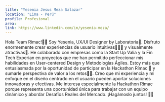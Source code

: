 ```yaml
---
title: "Yesenia Jesus Meza Salazar"
location: "Lima - Perú"
profile: Profesional
area: 
link: https://www.linkedin.com/in/yesenia-meza/
---
```


Hola Team Rímac!🙌🏻
Soy Yesenia, UX/UI Designer by Laboratoria💛. Disfruto enormemente crear experiencias de usuario intuitivas👩🏻‍💻 y visualmente atractivas🎨. He colaborado con empresas como la Start Up Valia y la Fin Tech Experian en proyectos que me han permitido perfeccionar mis habilidades en User-centered Design y Metodologías Ágiles.
Estoy más que entusiasmada por la oportunidad de participar en la Hackathon Rímac 🤩 y sumarle perspectiva de valor a los retos💪🏻. Creo que mi experiencia y mi enfoque en el diseño centrado en el usuario pueden aportar soluciones innovadoras y efectivas. Me interesa especialmente la Hackathon Rímac porque representa una oportunidad única para trabajar con un equipo dinámico y abordar Desafíos Reales del Mercado. ¡Hagámoslo juntos! 🙌🏻